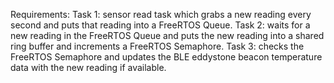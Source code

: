 Requirements:
Task 1: sensor read task which grabs a new reading every second and puts that reading into a FreeRTOS Queue.
Task 2: waits for a new reading in the FreeRTOS Queue and puts the new reading into a shared ring buffer and increments a FreeRTOS Semaphore.
Task 3: checks the FreeRTOS Semaphore and updates the BLE eddystone beacon temperature data with the new reading if available.
